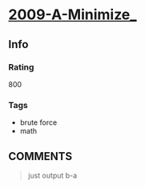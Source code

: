 # [2009-A-Minimize_](https://codeforces.com/problemset/problem/2009/A)

## Info

### Rating

800

### Tags

- brute force
- math

## __COMMENTS__

> just output b-a
